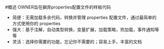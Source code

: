 #概述
OWNER旨在摒弃properties配置文件的样板代码 
* 简便：无需加载多余代码，转换并管理 properties 配置文件，通过最简单的方式使用你的 properties
* 强大：基于注解，自动类型转换，变量扩展，加载策略，热加载，事件通知等等
* 灵活：选择你需要的功能，忘记你不需要的；容易上手，丰富的文档


